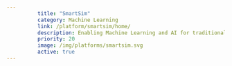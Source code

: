 ```yaml
---
          title: "SmartSim"
          category: Machine Learning
          link: /platform/smartsim/home/
          description: Enabling Machine Learning and AI for traditional high performance.
          priority: 20
          image: /img/platforms/smartsim.svg
          active: true
---
```

          